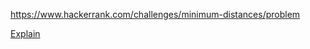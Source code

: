 https://www.hackerrank.com/challenges/minimum-distances/problem

[Explain](https://www.hackerrank.com/challenges/minimum-distances/forum/comments/582134)
